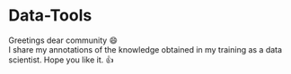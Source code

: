 # Data-Tools

Greetings dear community :smile:<br>
I share my annotations of the knowledge obtained in my training as a data scientist. Hope you like it. :+1: 
